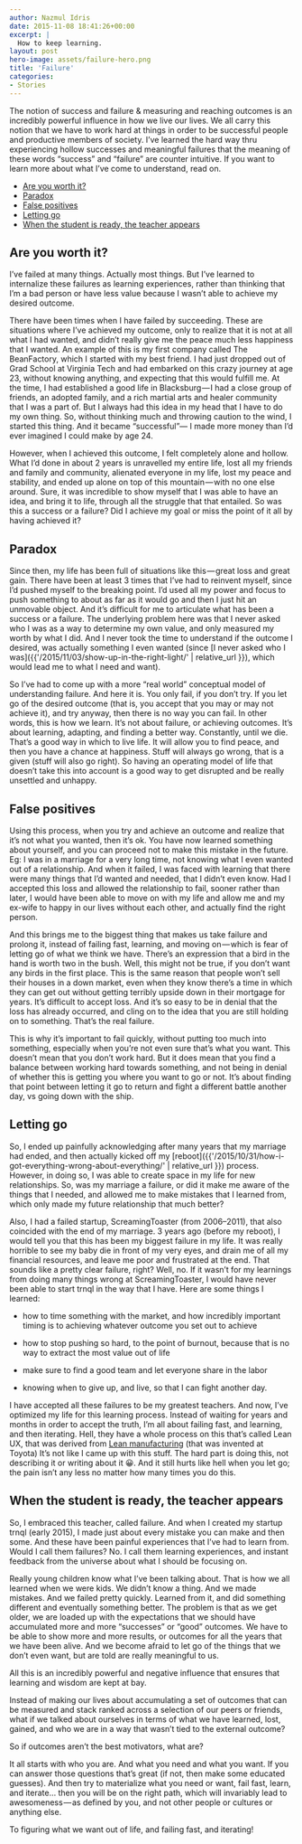 ```yaml
---
author: Nazmul Idris
date: 2015-11-08 18:41:26+00:00
excerpt: |
  How to keep learning.
layout: post
hero-image: assets/failure-hero.png
title: 'Failure'
categories:
- Stories
---
```


The notion of success and failure & measuring and reaching outcomes is an
incredibly powerful influence in how we live our lives. We all carry this notion
that we have to work hard at things in order to be successful people and
productive members of society. I’ve learned the hard way thru experiencing
hollow successes and meaningful failures that the meaning of these words
“success” and “failure” are counter intuitive. If you want to learn more about
what I’ve come to understand, read on.

<!-- START doctoc generated TOC please keep comment here to allow auto update -->
<!-- DON'T EDIT THIS SECTION, INSTEAD RE-RUN doctoc TO UPDATE -->


- [Are you worth it?](#are-you-worth-it)
- [Paradox](#paradox)
- [False positives](#false-positives)
- [Letting go](#letting-go)
- [When the student is ready, the teacher appears](#when-the-student-is-ready-the-teacher-appears)

<!-- END doctoc generated TOC please keep comment here to allow auto update -->

## Are you worth it?

I’ve failed at many things. Actually most things. But I’ve learned to
internalize these failures as learning experiences, rather than thinking that
I’m a bad person or have less value because I wasn’t able to achieve my desired
outcome.

There have been times when I have failed by succeeding. These are situations
where I’ve achieved my outcome, only to realize that it is not at all what I had
wanted, and didn’t really give me the peace much less happiness that I wanted.
An example of this is my first company called The BeanFactory, which I started
with my best friend. I had just dropped out of Grad School at Virginia Tech and
had embarked on this crazy journey at age 23, without knowing anything, and
expecting that this would fulfill me. At the time, I had established a good life
in Blacksburg — I had a close group of friends, an adopted family, and a rich
martial arts and healer community that I was a part of. But I always had this
idea in my head that I have to do my own thing. So, without thinking much and
throwing caution to the wind, I started this thing. And it became “successful”—
I made more money than I’d ever imagined I could make by age 24.

However, when I achieved this outcome, I felt completely alone and hollow. What
I’d done in about 2 years is unravelled my entire life, lost all my friends and
family and community, alienated everyone in my life, lost my peace and
stability, and ended up alone on top of this mountain — with no one else around.
Sure, it was incredible to show myself that I was able to have an idea, and
bring it to life, through all the struggle that that entailed. So was this a
success or a failure? Did I achieve my goal or miss the point of it all by
having achieved it?

## Paradox

Since then, my life has been full of situations like this — great loss and great
gain. There have been at least 3 times that I’ve had to reinvent myself, since
I’d pushed myself to the breaking point. I’d used all my power and focus to push
something to about as far as it would go and then I just hit an unmovable
object. And it’s difficult for me to articulate what has been a success or a
failure. The underlying problem here was that I never asked who I was as a way
to determine my own value, and only measured my worth by what I did. And I never
took the time to understand if the outcome I desired, was actually something I
even wanted (since [I never asked who I
was]({{'/2015/11/03/show-up-in-the-right-light/' | relative_url }}), which would
lead me to what I need and want).

So I’ve had to come up with a more “real world” conceptual model of
understanding failure. And here it is. You only fail, if you don’t try. If you
let go of the desired outcome (that is, you accept that you may or may not
achieve it), and try anyway, then there is no way you can fail. In other words,
this is how we learn. It’s not about failure, or achieving outcomes. It’s about
learning, adapting, and finding a better way. Constantly, until we die. That’s a
good way in which to live life. It will allow you to find peace, and then you
have a chance at happiness. Stuff will always go wrong, that is a given (stuff
will also go right). So having an operating model of life that doesn’t take this
into account is a good way to get disrupted and be really unsettled and unhappy.

## False positives

Using this process, when you try and achieve an outcome and realize that it’s
not what you wanted, then it’s ok. You have now learned something about
yourself, and you can proceed not to make this mistake in the future. Eg: I was
in a marriage for a very long time, not knowing what I even wanted out of a
relationship. And when it failed, I was faced with learning that there were many
things that I’d wanted and needed, that I didn’t even know. Had I accepted this
loss and allowed the relationship to fail, sooner rather than later, I would
have been able to move on with my life and allow me and my ex-wife to happy in
our lives without each other, and actually find the right person.

And this brings me to the biggest thing that makes us take failure and prolong
it, instead of failing fast, learning, and moving on — which is fear of letting
go of what we think we have. There’s an expression that a bird in the hand is
worth two in the bush. Well, this might not be true, if you don’t want any birds
in the first place. This is the same reason that people won’t sell their houses
in a down market, even when they know there’s a time in which they can get out
without getting terribly upside down in their mortgage for years. It’s difficult
to accept loss. And it’s so easy to be in denial that the loss has already
occurred, and cling on to the idea that you are still holding on to something.
That’s the real failure.

This is why it’s important to fail quickly, without putting too much into
something, especially when you’re not even sure that’s what you want. This
doesn’t mean that you don’t work hard. But it does mean that you find a balance
between working hard towards something, and not being in denial of whether this
is getting you where you want to go or not. It’s about finding that point
between letting it go to return and fight a different battle another day, vs
going down with the ship.

## Letting go

So, I ended up painfully acknowledging after many years that my marriage had
ended, and then actually kicked off my
[reboot]({{'/2015/10/31/how-i-got-everything-wrong-about-everything/' |
relative_url }}) process. However, in doing so, I was able to create space in my
life for new relationships. So, was my marriage a failure, or did it make me
aware of the things that I needed, and allowed me to make mistakes that I
learned from, which only made my future relationship that much better?

Also, I had a failed startup, ScreamingToaster (from 2006–2011), that also
coincided with the end of my marriage. 3 years ago (before my reboot), I would
tell you that this has been my biggest failure in my life. It was really
horrible to see my baby die in front of my very eyes, and drain me of all my
financial resources, and leave me poor and frustrated at the end. That sounds
like a pretty clear failure, right? Well, no. If it wasn’t for my learnings from
doing many things wrong at ScreamingToaster, I would have never been able to
start trnql in the way that I have. Here are some things I learned:

- how to time something with the market, and how incredibly important timing is
to achieving whatever outcome you set out to achieve

- how to stop pushing so hard, to the point of burnout, because that is no way
to extract the most value out of life

- make sure to find a good team and let everyone share in the labor

- knowing when to give up, and live, so that I can fight another day.

I have accepted all these failures to be my greatest teachers. And now, I’ve
optimized my life for this learning process. Instead of waiting for years and
months in order to accept the truth, I’m all about failing fast, and learning,
and then iterating. Hell, they have a whole process on this that’s called Lean
UX, that was derived from [Lean
manufacturing](https://en.wikipedia.org/wiki/Lean_manufacturing) (that was
invented at Toyota) It’s not like I came up with this stuff. The hard part is
doing this, not describing it or writing about it 😀. And it still hurts like
hell when you let go; the pain isn’t any less no matter how many times you do
this.

## When the student is ready, the teacher appears

So, I embraced this teacher, called failure. And when I created my startup trnql
(early 2015), I made just about every mistake you can make and then some. And
these have been painful experiences that I’ve had to learn from. Would I call
them failures? No. I call them learning experiences, and instant feedback from
the universe about what I should be focusing on.

Really young children know what I’ve been talking about. That is how we all
learned when we were kids. We didn’t know a thing. And we made mistakes. And we
failed pretty quickly. Learned from it, and did something different and
eventually something better. The problem is that as we get older, we are loaded
up with the expectations that we should have accumulated more and more
“successes” or “good” outcomes. We have to be able to show more and more
results, or outcomes for all the years that we have been alive. And we become
afraid to let go of the things that we don’t even want, but are told are really
meaningful to us.

All this is an incredibly powerful and negative influence that ensures that
learning and wisdom are kept at bay.

<p class="big-quote">Instead of making our lives about accumulating a set of
outcomes that can be measured and stack ranked across a selection of our peers
or friends, what if we talked about ourselves in terms of what we have learned,
lost, gained, and who we are in a way that wasn’t tied to the external
outcome?</p>

So if outcomes aren’t the best motivators, what are?

<p class="big-quote">It all starts with who you are. And what you need and what
you want. If you can answer those questions that’s great (if not, then make some
educated guesses). And then try to materialize what you need or want, fail fast,
learn, and iterate… then you will be on the right path, which will invariably
lead to awesomeness — as defined by you, and not other people or cultures or
anything else.</p>

To figuring what we want out of life, and failing fast, and iterating!